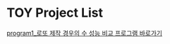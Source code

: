 # TOY Project List
[program1_로또 제작 경우의 수 성능 비교 프로그램 바로가기](https://github.com/wsh096/TOY-Java-BenchMark/blob/main/boolean%EB%B0%B0%EC%97%B4_Set%EB%B2%A4%EC%B9%98%EB%A7%88%ED%81%AC/README.md)
